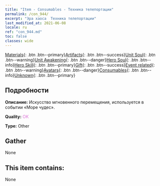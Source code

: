 ```yaml
---
title: "Item - Consumables - Техника телепортации"
permalink: /con_944/
excerpt: "Эра хаоса  Техника телепортации"
last_modified_at: 2021-06-08
locale: ru
ref: "con_944.md"
toc: false
classes: wide
---
```

 [Materials](/ItemsRU/){: .btn .btn--primary}[Artifacts](/ItemsRU/Artifacts/){: .btn .btn--success}[Unit Soul](/ItemsRU/UnitSoul/){: .btn .btn--warning}[Unit Awakening](/ItemsRU/UnitAwakening/){: .btn .btn--danger}[Hero Soul](/ItemsRU/HeroSoul/){: .btn .btn--info}[Hero Skill](/ItemsRU/HeroSkill/){: .btn .btn--primary}[Gift](/ItemsRU/Gift/){: .btn .btn--success}[Event related](/ItemsRU/Events/){: .btn .btn--warning}[Avatars](/ItemsRU/Avatars/){: .btn .btn--danger}[Consumables](/ItemsRU/Consumables/){: .btn .btn--info}[Unknown](/ItemsRU/Unknown/){: .btn .btn--primary}

## Подробности
 **Описание:** Искусство мгновенного перемещения, используется в событии «Море чудес».

 **Quality:** <span style="color: #DA70D6">OK</span>

 **Type:** Other

## Gather

  None

## This item contains:

  None

